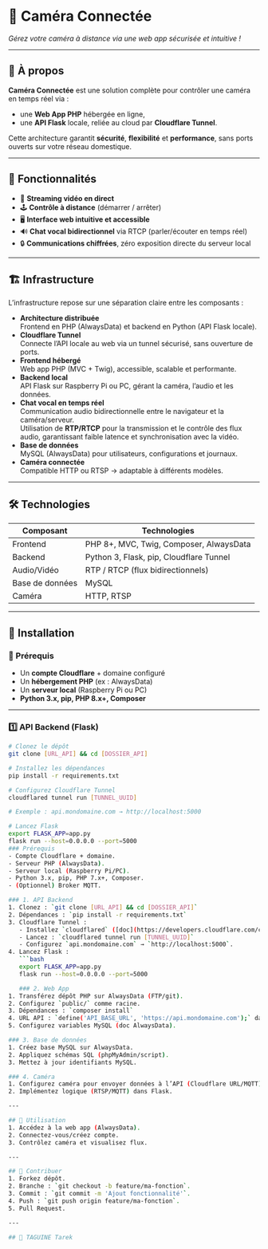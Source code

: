 # 📸 Caméra Connectée
*Gérez votre caméra à distance via une web app sécurisée et intuitive !*

---

## 🚀 À propos
**Caméra Connectée** est une solution complète pour contrôler une caméra en temps réel via :
- une **Web App PHP** hébergée en ligne,
- une **API Flask** locale, reliée au cloud par **Cloudflare Tunnel**.  

Cette architecture garantit **sécurité**, **flexibilité** et **performance**, sans ports ouverts sur votre réseau domestique.

---

## 🌟 Fonctionnalités
- 🎥 **Streaming vidéo en direct**  
- 🕹️ **Contrôle à distance** (démarrer / arrêter)  
- 🖥️ **Interface web intuitive et accessible**  
- 🔊 **Chat vocal bidirectionnel** via RTCP (parler/écouter en temps réel)  
- 🔒 **Communications chiffrées**, zéro exposition directe du serveur local  

---

## 🏗️ Infrastructure
L’infrastructure repose sur une séparation claire entre les composants :  

- **Architecture distribuée**  
  Frontend en PHP (AlwaysData) et backend en Python (API Flask locale).  
- **Cloudflare Tunnel**  
  Connecte l’API locale au web via un tunnel sécurisé, sans ouverture de ports.  
- **Frontend hébergé**  
  Web app PHP (MVC + Twig), accessible, scalable et performante.  
- **Backend local**  
  API Flask sur Raspberry Pi ou PC, gérant la caméra, l’audio et les données.  
- **Chat vocal en temps réel**  
  Communication audio bidirectionnelle entre le navigateur et la caméra/serveur.  
  Utilisation de **RTP/RTCP** pour la transmission et le contrôle des flux audio, garantissant faible latence et synchronisation avec la vidéo.  
- **Base de données**  
  MySQL (AlwaysData) pour utilisateurs, configurations et journaux.  
- **Caméra connectée**  
  Compatible HTTP ou RTSP → adaptable à différents modèles.  

---

## 🛠️ Technologies

| Composant      | Technologies                           |
|----------------|----------------------------------------|
| Frontend       | PHP 8+, MVC, Twig, Composer, AlwaysData |
| Backend        | Python 3, Flask, pip, Cloudflare Tunnel |
| Audio/Vidéo    | RTP / RTCP (flux bidirectionnels)       |
| Base de données| MySQL                                   |
| Caméra         | HTTP, RTSP                              |

---

## 📖 Installation

### 🔑 Prérequis
- Un **compte Cloudflare** + domaine configuré  
- Un **hébergement PHP** (ex : AlwaysData)  
- Un **serveur local** (Raspberry Pi ou PC)  
- **Python 3.x, pip, PHP 8.x+, Composer**  

---

### 1️⃣ API Backend (Flask)

```bash
# Clonez le dépôt
git clone [URL_API] && cd [DOSSIER_API]

# Installez les dépendances
pip install -r requirements.txt

# Configurez Cloudflare Tunnel
cloudflared tunnel run [TUNNEL_UUID]

# Exemple : api.mondomaine.com → http://localhost:5000

# Lancez Flask
export FLASK_APP=app.py
flask run --host=0.0.0.0 --port=5000
### Prérequis
- Compte Cloudflare + domaine.
- Serveur PHP (AlwaysData).
- Serveur local (Raspberry Pi/PC).
- Python 3.x, pip, PHP 7.x+, Composer.
- (Optionnel) Broker MQTT.

### 1. API Backend
1. Clonez : `git clone [URL_API] && cd [DOSSIER_API]`
2. Dépendances : `pip install -r requirements.txt`
3. Cloudflare Tunnel :
   - Installez `cloudflared` ([doc](https://developers.cloudflare.com/cloudflare-one/connections/connect-apps/)).
   - Lancez : `cloudflared tunnel run [TUNNEL_UUID]`
   - Configurez `api.mondomaine.com` → `http://localhost:5000`.
4. Lancez Flask : 
   ```bash
   export FLASK_APP=app.py
   flask run --host=0.0.0.0 --port=5000

   ### 2. Web App
1. Transférez dépôt PHP sur AlwaysData (FTP/git).
2. Configurez `public/` comme racine.
3. Dépendances : `composer install`
4. URL API : `define('API_BASE_URL', 'https://api.mondomaine.com');` dans `config/app.php`.
5. Configurez variables MySQL (doc AlwaysData).

### 3. Base de données
1. Créez base MySQL sur AlwaysData.
2. Appliquez schémas SQL (phpMyAdmin/script).
3. Mettez à jour identifiants MySQL.

### 4. Caméra
1. Configurez caméra pour envoyer données à l’API (Cloudflare URL/MQTT).
2. Implémentez logique (RTSP/MQTT) dans Flask.

---

## 🚀 Utilisation
1. Accédez à la web app (AlwaysData).
2. Connectez-vous/créez compte.
3. Contrôlez caméra et visualisez flux.

---

## 🤝 Contribuer
1. Forkez dépôt.
2. Branche : `git checkout -b feature/ma-fonction`.
3. Commit : `git commit -m 'Ajout fonctionnalité'`.
4. Push : `git push origin feature/ma-fonction`.
5. Pull Request.

---

## 📜 TAGUINE Tarek
